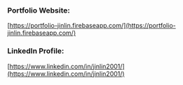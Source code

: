 ### Portfolio Website:     
[https://portfolio-jinlin.firebaseapp.com/](https://portfolio-jinlin.firebaseapp.com/)

### LinkedIn Profile:  
[https://www.linkedin.com/in/jinlin2001/](https://www.linkedin.com/in/jinlin2001/)